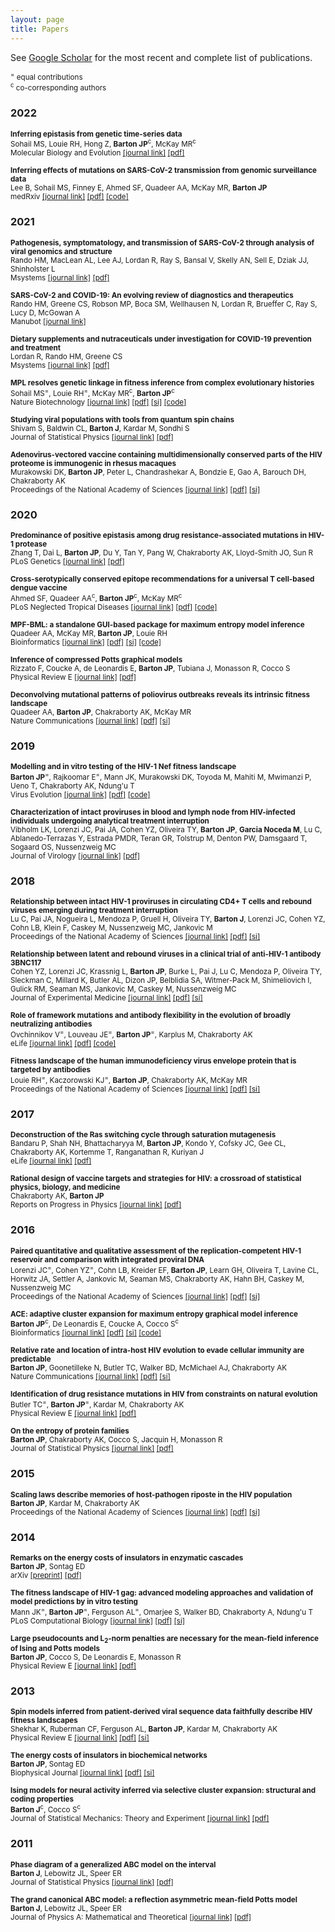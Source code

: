 ```yaml
---
layout: page
title: Papers
---
```


See [Google Scholar](https://scholar.google.com/citations?user=ItAcAOMAAAAJ) for the most recent and complete list of publications.

<small><sup>=</sup> equal contributions
<br></small><small><sup>c</sup> co-corresponding authors
<br></small>
<h3>2022</h3>
<small><b>Inferring epistasis from genetic time-series data</b><br>Sohail MS, Louie RH, Hong Z, <b>Barton JP</b><sup>c</sup>, McKay MR<sup>c</sup><br>Molecular Biology and Evolution <a href="https://doi.org/10.1093/molbev/msac199">[journal link]</a> <a href="{{ site.github.url }}/assets/pdf/papers/sohail-epistasis.pdf">[pdf]</a></small>

<small><b>Inferring effects of mutations on SARS-CoV-2 transmission from genomic surveillance data</b><br>Lee B, Sohail MS, Finney E, Ahmed SF, Quadeer AA, McKay MR, <b>Barton JP</b><br>medRxiv <a href="https://doi.org/10.1101/2021.12.31.21268591">[journal link]</a> <a href="{{ site.github.url }}/assets/pdf/papers/lee-sc2-transmission.pdf">[pdf]</a> <a href="https://github.com/bartonlab/paper-SARS-CoV-2-inference">[code]</a></small>

<h3>2021</h3>
<small><b>Pathogenesis, symptomatology, and transmission of SARS-CoV-2 through analysis of viral genomics and structure</b><br>Rando HM, MacLean AL, Lee AJ, Lordan R, Ray S, Bansal V, Skelly AN, Sell E, Dziak JJ, Shinholster L<br>Msystems <a href="https://doi.org/10.1128/msystems.00095-21">[journal link]</a> <a href="{{ site.github.url }}/assets/pdf/papers/rando-pathogenesis.pdf">[pdf]</a></small>

<small><b>SARS-CoV-2 and COVID-19: An evolving review of diagnostics and therapeutics</b><br>Rando HM, Greene CS, Robson MP, Boca SM, Wellhausen N, Lordan R, Brueffer C, Ray S, Lucy D, McGowan A<br>Manubot <a href="https://greenelab.github.io/covid19-review/">[journal link]</a></small>

<small><b>Dietary supplements and nutraceuticals under investigation for COVID-19 prevention and treatment</b><br>Lordan R, Rando HM, Greene CS<br>Msystems <a href="https://doi.org/10.1128/mSystems.00122-21">[journal link]</a> <a href="{{ site.github.url }}/assets/pdf/papers/lordan-supplements.pdf">[pdf]</a></small>

<small><b>MPL resolves genetic linkage in fitness inference from complex evolutionary histories</b><br>Sohail MS<sup>=</sup>, Louie RH<sup>=</sup>, McKay MR<sup>c</sup>, <b>Barton JP</b><sup>c</sup><br>Nature Biotechnology <a href="https://doi.org/10.1038/s41587-020-0737-3">[journal link]</a> <a href="{{ site.github.url }}/assets/pdf/papers/sohail-mpl.pdf">[pdf]</a> <a href="{{ site.github.url }}/assets/pdf/papers/sohail-mpl-si.pdf">[si]</a> <a href="https://github.com/bartonlab/paper-MPL-inference">[code]</a></small>

<small><b>Studying viral populations with tools from quantum spin chains</b><br>Shivam S, Baldwin CL, <b>Barton J</b>, Kardar M, Sondhi S<br>Journal of Statistical Physics <a href="https://doi.org/10.1007/s10955-021-02716-2">[journal link]</a> <a href="{{ site.github.url }}/assets/pdf/papers/shivam-spin.pdf">[pdf]</a></small>

<small><b>Adenovirus-vectored vaccine containing multidimensionally conserved parts of the HIV proteome is immunogenic in rhesus macaques</b><br>Murakowski DK, <b>Barton JP</b>, Peter L, Chandrashekar A, Bondzie E, Gao A, Barouch DH, Chakraborty AK<br>Proceedings of the National Academy of Sciences <a href="https://doi.org/10.1073/pnas.2022496118">[journal link]</a> <a href="{{ site.github.url }}/assets/pdf/papers/murakowski-vaccine.pdf">[pdf]</a> <a href="{{ site.github.url }}/assets/pdf/papers/murakowski-vaccine-si.pdf">[si]</a></small>

<h3>2020</h3>
<small><b>Predominance of positive epistasis among drug resistance-associated mutations in HIV-1 protease</b><br>Zhang T, Dai L, <b>Barton JP</b>, Du Y, Tan Y, Pang W, Chakraborty AK, Lloyd-Smith JO, Sun R<br>PLoS Genetics <a href="https://doi.org/10.1371/journal.pgen.1009009">[journal link]</a> <a href="{{ site.github.url }}/assets/pdf/papers/zhang-epistasis.pdf">[pdf]</a></small>

<small><b>Cross-serotypically conserved epitope recommendations for a universal T cell-based dengue vaccine</b><br>Ahmed SF, Quadeer AA<sup>c</sup>, <b>Barton JP</b><sup>c</sup>, McKay MR<sup>c</sup><br>PLoS Neglected Tropical Diseases <a href="https://doi.org/10.1371/journal.pntd.0008676">[journal link]</a> <a href="{{ site.github.url }}/assets/pdf/papers/ahmed-dengue.pdf">[pdf]</a> <a href="https://github.com/faraz107/Robust-DENV-Vaccine-Candidates">[code]</a></small>

<small><b>MPF-BML: a standalone GUI-based package for maximum entropy model inference</b><br>Quadeer AA, McKay MR, <b>Barton JP</b>, Louie RH<br>Bioinformatics <a href="https://doi.org/10.1093/bioinformatics/btz925">[journal link]</a> <a href="{{ site.github.url }}/assets/pdf/papers/quadeer-mpf-bml.pdf">[pdf]</a> <a href="{{ site.github.url }}/assets/pdf/papers/quadeer-mpf-bml-si.pdf">[si]</a> <a href="https://github.com/ahmedaq/MPF-BML-GUI">[code]</a></small>

<small><b>Inference of compressed Potts graphical models</b><br>Rizzato F, Coucke A, de Leonardis E, <b>Barton JP</b>, Tubiana J, Monasson R, Cocco S<br>Physical Review E <a href="https://doi.org/10.1103/PhysRevE.101.012309">[journal link]</a> <a href="{{ site.github.url }}/assets/pdf/papers/rizzato-compression.pdf">[pdf]</a></small>

<small><b>Deconvolving mutational patterns of poliovirus outbreaks reveals its intrinsic fitness landscape</b><br>Quadeer AA, <b>Barton JP</b>, Chakraborty AK, McKay MR<br>Nature Communications <a href="https://doi.org/10.1038/s41467-019-14174-2">[journal link]</a> <a href="{{ site.github.url }}/assets/pdf/papers/quadeer-poliovirus.pdf">[pdf]</a> <a href="{{ site.github.url }}/assets/pdf/papers/quadeer-poliovirus-si.pdf">[si]</a></small>

<h3>2019</h3>
<small><b>Modelling and in vitro testing of the HIV-1 Nef fitness landscape</b><br><b>Barton JP</b><sup>=</sup>, Rajkoomar E<sup>=</sup>, Mann JK, Murakowski DK, Toyoda M, Mahiti M, Mwimanzi P, Ueno T, Chakraborty AK, Ndung'u T<br>Virus Evolution <a href="https://doi.org/10.1093/ve/vez029">[journal link]</a> <a href="{{ site.github.url }}/assets/pdf/papers/barton-nef.pdf">[pdf]</a> <a href="https://github.com/johnbarton/paper-Nef-modeling">[code]</a></small>

<small><b>Characterization of intact proviruses in blood and lymph node from HIV-infected individuals undergoing analytical treatment interruption</b><br>Vibholm LK, Lorenzi JC, Pai JA, Cohen YZ, Oliveira TY, <b>Barton JP</b>, <b>Garcia Noceda M</b>, Lu C, Ablanedo-Terrazas Y, Estrada PMDR, Teran GR, Tolstrup M, Denton PW, Damsgaard T, Sogaard OS, Nussenzweig MC<br>Journal of Virology <a href="https://doi.org/10.1128/JVI.01920-18">[journal link]</a> <a href="{{ site.github.url }}/assets/pdf/papers/vibholm-reservoir-compartments.pdf">[pdf]</a></small>

<h3>2018</h3>
<small><b>Relationship between intact HIV-1 proviruses in circulating CD4+ T cells and rebound viruses emerging during treatment interruption</b><br>Lu C, Pai JA, Nogueira L, Mendoza P, Gruell H, Oliveira TY, <b>Barton J</b>, Lorenzi JC, Cohen YZ, Cohn LB, Klein F, Caskey M, Nussenzweig MC, Jankovic M<br>Proceedings of the National Academy of Sciences <a href="https://doi.org/10.1073/pnas.1813512115">[journal link]</a> <a href="{{ site.github.url }}/assets/pdf/papers/lu-reservoir-rebound.pdf">[pdf]</a> <a href="{{ site.github.url }}/assets/pdf/papers/lu-reservoir-rebound-si.pdf">[si]</a></small>

<small><b>Relationship between latent and rebound viruses in a clinical trial of anti-HIV-1 antibody 3BNC117</b><br>Cohen YZ, Lorenzi JC, Krassnig L, <b>Barton JP</b>, Burke L, Pai J, Lu C, Mendoza P, Oliveira TY, Sleckman C, Millard K, Butler AL, Dizon JP, Belblidia SA, Witmer-Pack M, Shimeliovich I, Gulick RM, Seaman MS, Jankovic M, Caskey M, Nussenzweig MC<br>Journal of Experimental Medicine <a href="https://doi.org/10.1084/jem.20180936">[journal link]</a> <a href="{{ site.github.url }}/assets/pdf/papers/cohen-reservoir-rebound.pdf">[pdf]</a> <a href="{{ site.github.url }}/assets/pdf/papers/cohen-reservoir-rebound-si.pdf">[si]</a></small>

<small><b>Role of framework mutations and antibody flexibility in the evolution of broadly neutralizing antibodies</b><br>Ovchinnikov V<sup>=</sup>, Louveau JE<sup>=</sup>, <b>Barton JP</b><sup>=</sup>, Karplus M, Chakraborty AK<br>eLife <a href="https://doi.org/10.7554/eLife.33038">[journal link]</a> <a href="{{ site.github.url }}/assets/pdf/papers/ovchinnikov-bnab-flexibility.pdf">[pdf]</a> <a href="https://github.com/johnbarton/paper-bnAb-flexibility">[code]</a></small>

<small><b>Fitness landscape of the human immunodeficiency virus envelope protein that is targeted by antibodies</b><br>Louie RH<sup>=</sup>, Kaczorowski KJ<sup>=</sup>, <b>Barton JP</b>, Chakraborty AK, McKay MR<br>Proceedings of the National Academy of Sciences <a href="https://doi.org/10.1073/pnas.1717765115">[journal link]</a> <a href="{{ site.github.url }}/assets/pdf/papers/louie-env-fitness.pdf">[pdf]</a> <a href="{{ site.github.url }}/assets/pdf/papers/louie-env-fitness-si.pdf">[si]</a></small>

<h3>2017</h3>
<small><b>Deconstruction of the Ras switching cycle through saturation mutagenesis</b><br>Bandaru P, Shah NH, Bhattacharyya M, <b>Barton JP</b>, Kondo Y, Cofsky JC, Gee CL, Chakraborty AK, Kortemme T, Ranganathan R, Kuriyan J<br>eLife <a href="https://doi.org/10.7554/eLife.27810">[journal link]</a> <a href="{{ site.github.url }}/assets/pdf/papers/bandaru-ras.pdf">[pdf]</a></small>

<small><b>Rational design of vaccine targets and strategies for HIV: a crossroad of statistical physics, biology, and medicine</b><br>Chakraborty AK, <b>Barton JP</b><br>Reports on Progress in Physics <a href="https://doi.org/10.1088/1361-6633/aa574a">[journal link]</a> <a href="{{ site.github.url }}/assets/pdf/papers/chakraborty-vaccine-design.pdf">[pdf]</a></small>

<h3>2016</h3>
<small><b>Paired quantitative and qualitative assessment of the replication-competent HIV-1 reservoir and comparison with integrated proviral DNA</b><br>Lorenzi JC<sup>=</sup>, Cohen YZ<sup>=</sup>, Cohn LB, Kreider EF, <b>Barton JP</b>, Learn GH, Oliveira T, Lavine CL, Horwitz JA, Settler A, Jankovic M, Seaman MS, Chakraborty AK, Hahn BH, Caskey M, Nussenzweig MC<br>Proceedings of the National Academy of Sciences <a href="https://doi.org/10.1073/pnas.1617789113">[journal link]</a> <a href="{{ site.github.url }}/assets/pdf/papers/lorenzi-qqvoa.pdf">[pdf]</a> <a href="{{ site.github.url }}/assets/pdf/papers/lorenzi-qqvoa-si.pdf">[si]</a></small>

<small><b>ACE: adaptive cluster expansion for maximum entropy graphical model inference</b><br><b>Barton JP</b><sup>c</sup>, De Leonardis E, Coucke A, Cocco S<sup>c</sup><br>Bioinformatics <a href="https://doi.org/10.1093/bioinformatics/btw328">[journal link]</a> <a href="{{ site.github.url }}/assets/pdf/papers/barton-ace.pdf">[pdf]</a> <a href="{{ site.github.url }}/assets/pdf/papers/barton-ace-si.pdf">[si]</a> <a href="https://github.com/johnbarton/ACE">[code]</a></small>

<small><b>Relative rate and location of intra-host HIV evolution to evade cellular immunity are predictable</b><br><b>Barton JP</b>, Goonetilleke N, Butler TC, Walker BD, McMichael AJ, Chakraborty AK<br>Nature Communications <a href="https://doi.org/10.1038/ncomms11660">[journal link]</a> <a href="{{ site.github.url }}/assets/pdf/papers/barton-hiv-escape.pdf">[pdf]</a> <a href="{{ site.github.url }}/assets/pdf/papers/barton-hiv-escape-si.pdf">[si]</a></small>

<small><b>Identification of drug resistance mutations in HIV from constraints on natural evolution</b><br>Butler TC<sup>=</sup>, <b>Barton JP</b><sup>=</sup>, Kardar M, Chakraborty AK<br>Physical Review E <a href="https://doi.org/10.1103/PhysRevE.93.022412">[journal link]</a> <a href="{{ site.github.url }}/assets/pdf/papers/butler-protease.pdf">[pdf]</a></small>

<small><b>On the entropy of protein families</b><br><b>Barton JP</b>, Chakraborty AK, Cocco S, Jacquin H, Monasson R<br>Journal of Statistical Physics <a href="https://doi.org/10.1007/s10955-015-1441-4">[journal link]</a> <a href="{{ site.github.url }}/assets/pdf/papers/barton-pfam-entropy.pdf">[pdf]</a></small>

<h3>2015</h3>
<small><b>Scaling laws describe memories of host-pathogen riposte in the HIV population</b><br><b>Barton JP</b>, Kardar M, Chakraborty AK<br>Proceedings of the National Academy of Sciences <a href="https://doi.org/10.1073/pnas.1415386112">[journal link]</a> <a href="{{ site.github.url }}/assets/pdf/papers/barton-hiv-basins.pdf">[pdf]</a> <a href="{{ site.github.url }}/assets/pdf/papers/barton-hiv-basins-si.pdf">[si]</a></small>

<h3>2014</h3>
<small><b>Remarks on the energy costs of insulators in enzymatic cascades</b><br><b>Barton JP</b>, Sontag ED<br>arXiv <a href="https://arxiv.org/abs/1412.8065">[preprint]</a> <a href="{{ site.github.url }}/assets/pdf/papers/barton-insulator-remarks.pdf">[pdf]</a></small>

<small><b>The fitness landscape of HIV-1 gag: advanced modeling approaches and validation of model predictions by in vitro testing</b><br>Mann JK<sup>=</sup>, <b>Barton JP</b><sup>=</sup>, Ferguson AL<sup>=</sup>, Omarjee S, Walker BD, Chakraborty A, Ndung'u T<br>PLoS Computational Biology <a href="https://doi.org/10.1371/journal.pcbi.1003776">[journal link]</a> <a href="{{ site.github.url }}/assets/pdf/papers/mann-gag-landscape.pdf">[pdf]</a> <a href="{{ site.github.url }}/assets/pdf/papers/mann-gag-landscape-si.pdf">[si]</a></small>

<small><b>Large pseudocounts and L<sub>2</sub>-norm penalties are necessary for the mean-field inference of Ising and Potts models</b><br><b>Barton JP</b>, Cocco S, De Leonardis E, Monasson R<br>Physical Review E <a href="https://doi.org/10.1103/PhysRevE.90.012132">[journal link]</a> <a href="{{ site.github.url }}/assets/pdf/papers/barton-large-pseudocounts.pdf">[pdf]</a></small>

<h3>2013</h3>
<small><b>Spin models inferred from patient-derived viral sequence data faithfully describe HIV fitness landscapes</b><br>Shekhar K, Ruberman CF, Ferguson AL, <b>Barton JP</b>, Kardar M, Chakraborty AK<br>Physical Review E <a href="https://doi.org/10.1103/PhysRevE.88.062705">[journal link]</a> <a href="{{ site.github.url }}/assets/pdf/papers/shekhar-hiv.pdf">[pdf]</a> <a href="{{ site.github.url }}/assets/pdf/papers/shekhar-hiv-si.pdf">[si]</a></small>

<small><b>The energy costs of insulators in biochemical networks</b><br><b>Barton JP</b>, Sontag ED<br>Biophysical Journal <a href="https://doi.org/10.1016/j.bpj.2013.01.056">[journal link]</a> <a href="{{ site.github.url }}/assets/pdf/papers/barton-insulator.pdf">[pdf]</a> <a href="{{ site.github.url }}/assets/pdf/papers/barton-insulator-si.pdf">[si]</a></small>

<small><b>Ising models for neural activity inferred via selective cluster expansion: structural and coding properties</b><br><b>Barton J</b><sup>c</sup>, Cocco S<sup>c</sup><br>Journal of Statistical Mechanics: Theory and Experiment <a href="https://doi.org/10.1088/1742-5468/2013/03/P03002">[journal link]</a> <a href="{{ site.github.url }}/assets/pdf/papers/barton-neural.pdf">[pdf]</a></small>

<h3>2011</h3>
<small><b>Phase diagram of a generalized ABC model on the interval</b><br><b>Barton J</b>, Lebowitz JL, Speer ER<br>Journal of Statistical Physics <a href="https://doi.org/10.1007/s10955-011-0279-7">[journal link]</a> <a href="{{ site.github.url }}/assets/pdf/papers/barton-gabc.pdf">[pdf]</a></small>

<small><b>The grand canonical ABC model: a reflection asymmetric mean-field Potts model</b><br><b>Barton J</b>, Lebowitz JL, Speer ER<br>Journal of Physics A: Mathematical and Theoretical <a href="https://doi.org/10.1088/1751-8113/44/6/065005">[journal link]</a> <a href="{{ site.github.url }}/assets/pdf/papers/barton-gcabc.pdf">[pdf]</a></small>

